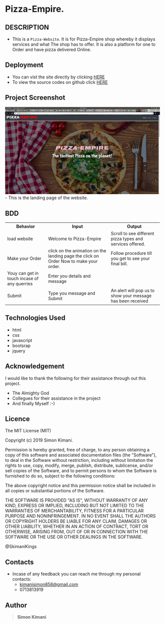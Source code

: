 # Pizza-Empire.

## DESCRIPTION

- This is a  `Pizza-Website`. It is for Pizza-Empire shop whereby it displays services and what The shop has to offer. It is  also a platform for one to Order and have pizza delivered Online.

## Deployment

- You can vist the site directly by clicking [HERE](https://skimanikings.github.io/Pizza-Empire-/)
- To view the source codes on github click [HERE](https://github.com/SkimaniKings/Pizza-Empire-)

## Project Screenshot

<img src="images/Screenshot1.png"> 
- This is the landing page of the website.

## BDD
<table>
    <tr>
      <th>Behavior</th> 
      <th>Input</th> 
      <th>Output</th>   
    </tr>
    <tr>
        <td>load website</td>
        <td>Welcome to Pizza-Empire </td>
        <td>Scroll to see different pizza types and services offered.</td>
    </tr>
     <tr>
        <td>Make your Order</td>
        <td>click on the animation on the landing page the click on Order Now to make your order. </td>
        <td>Follow procedure till you get to see your final bill.</td>
    </tr> 
    <tr>
        <td>Youy can get in touch incase of any querries</td>
        <td>Enter you details and message</td>
        <td></td>
    </tr>
    <tr>
        <td>Submit</td>
        <td>Type you message and Submit</td>
        <td>An alert will pop us to show your message has been received</td>
    </tr>
    
       
</table>


## Technologies Used
- html
 - css
 - javascript
 - bootsrap 
 - jquery
 
 ## Acknowledgement 
 I would like to thank the following for their assistance through out this project.
  - The Almighty God
  - Collegues for their assistance in the project
  - And finally Myself :-)

## Licence

The MIT License (MIT)

Copyright (c) 2019 Simon Kimani.

Permission is hereby granted, free of charge, to any person obtaining a copy of this software and associated documentation files (the "Software"), to deal in the Software without restriction, including without limitation the rights to use, copy, modify, merge, publish, distribute, sublicense, and/or sell copies of the Software, and to permit persons to whom the Software is furnished to do so, subject to the following conditions:

The above copyright notice and this permission notice shall be included in all copies or substantial portions of the Software.

THE SOFTWARE IS PROVIDED "AS IS", WITHOUT WARRANTY OF ANY KIND, EXPRESS OR IMPLIED, INCLUDING BUT NOT LIMITED TO THE WARRANTIES OF MERCHANTABILITY, FITNESS FOR A PARTICULAR PURPOSE AND NONINFRINGEMENT. IN NO EVENT SHALL THE AUTHORS OR COPYRIGHT HOLDERS BE LIABLE FOR ANY CLAIM, DAMAGES OR OTHER LIABILITY, WHETHER IN AN ACTION OF CONTRACT, TORT OR OTHERWISE, ARISING FROM, OUT OF OR IN CONNECTION WITH THE SOFTWARE OR THE USE OR OTHER DEALINGS IN THE SOFTWARE.

@SkimaniKings

## Contacts

- Incase of any feedback you can reach me through my personal contacts:
  - kimanisimon856@gmail.com
  - 0713813919

## Author

> **Simon Kimani**